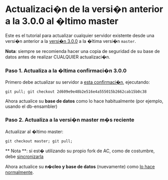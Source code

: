 # Actualizaci�n de la versi�n anterior a la 3.0.0 al �ltimo master

Este es el tutorial para actualizar cualquier servidor existente desde una versi�n anterior a la [versi�n 3.0.0](https://github.com/azerothcore/azerothcore-wotlk/releases/tag/v3.0.0) a la �ltima versi�n `master`.

**Nota**: siempre se recomienda hacer una copia de seguridad de su base de datos antes de realizar CUALQUIER actualizaci�n.

### Paso 1. Actualiza a la �ltima confirmaci�n 3.0.0

Primero debe actualizar su servidor a [esta confirmaci�n](https://github.com/azerothcore/azerothcore-wotlk/commit/2d609e9e48b2e516e4a555015b2662cab15b0c38), ejecutando:

```
git pull; git checkout 2d609e9e48b2e516e4a555015b2662cab15b0c38
```

Ahora actualice su **base de datos** como lo hace habitualmente (por ejemplo, usando el db-ensambler)

### Paso 2. Actualiza a la versi�n master m�s reciente

Actualizar al �ltimo master:

`git checkout master; git pull;`

** Nota **: si est� utilizando su propio fork de AC, como de costumbre, debe [sincronizarla](Syncing-your-fork)

Ahora actualice su **n�cleo y base de datos** (nuevamente) como [lo hace normalmente](Update).
